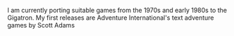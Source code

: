 I am currently porting suitable games from the 1970s and early 1980s to the Gigatron.
My first releases are Adventure International's text adventure games by Scott Adams
